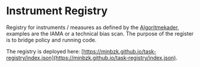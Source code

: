 # Instrument Registry

Registry for instruments / measures as defined by the [Algoritmekader](https://minbzk.github.io/Algoritmekader/),
examples are the IAMA or a technical bias scan.
The purpose of the register is to bridge policy and running code.

The registry is deployed
here: [https://minbzk.github.io/task-registry/index.json](https://minbzk.github.io/task-registry/index.json).
